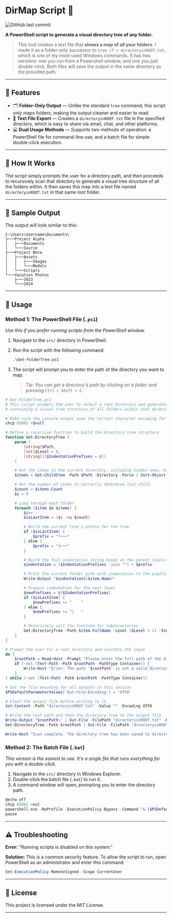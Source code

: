 # DirMap Script 📁
![GitHub last commit](https://img.shields.io/github/last-commit/WiseDodge/DirMap-Script)

**A PowerShell script to generate a visual directory tree of any folder.**

> This tool creates a text file that **shows a map of all your folders**. I made it as a folder-only successor to `tree /f > directoryinROOT.txt`, which is one of my most-used Windows commands. It has two versions: one you run from a Powershell window, and one you just double-click. Both files will save the output in the same directory as the provided path.

-----

## 🚀 Features

  * 🗂️ **Folder-Only Output** — Unlike the standard `tree` command, this script only maps folders, making the output cleaner and easier to read.
  * 📄 **Text File Export** — Creates a `directoryinROOT.txt` file in the specified directory, which is easy to share via email, chat, and other platforms.
  * 💻 **Dual Usage Methods** — Supports two methods of operation: a PowerShell file for command-line use, and a batch file for simple double-click execution.

-----

## 📂 How It Works

The script simply prompts the user for a directory path, and then proceeds to recursively scan that directory to generate a visual tree structure of all the folders within. It then saves this map into a text file named `directoryinROOT.txt` in that same root folder.

-----

## 📸 Sample Output

The output will look similar to this:

```
C:\Users\Username\Documents\
├───Project Alpha
│   ├───Documents
│   └───Source
├───Project Beta
│   ├───Assets
│   │   ├───Images
│   │   └───Models
│   └───Scripts
└───Vacation Photos
    ├───2023
    └───2024
```

-----

## 🧰 Usage

### Method 1: The PowerShell File (`.ps1`)

*Use this if you prefer running scripts from the PowerShell window.*

1.  Navigate to the `src/` directory in PowerShell.

2.  Run the script with the following command:

    ```powershell
    .\Get-FolderTree.ps1
    ```

3.  The script will prompt you to enter the path of the directory you want to map. 
    > *Tip: You can get a directory's path by clicking on a folder and pressing `Ctrl + Shift + C`.*


```ps1
# Get-FolderTree.ps1
# This script prompts the user to select a root directory and generates a text file
# containing a visual tree structure of all folders within that directory.

# Make sure the console output uses the correct character encoding for tree characters
chcp 65001 >$null

# Define a recursive function to build the directory tree structure
function Get-DirectoryTree {
    param (
        [string]$Path,
        [int]$Level = 0,
        [string[]]$IndentationPrefixes = @()
    )

    # Get the items in the current directory, including hidden ones, but only folders
    $items = Get-ChildItem -Path $Path -Directory -Force | Sort-Object Name

    # Get the number of items to correctly determine last child
    $count = $items.Count
    $i = 0

    # Loop through each folder
    foreach ($item in $items) {
        $i++
        $isLastItem = ($i -eq $count)

        # Build the current line's prefix for the tree
        if ($isLastItem) {
            $prefix = "└───"
        } else {
            $prefix = "├───"
        }

        # Build the full indentation string based on the parent levels
        $indentation = ($IndentationPrefixes -join "") + $prefix

        # Print the current folder path with indentation to the pipeline
        Write-Output "$indentation$($item.Name)"

        # Prepare indentation for the next level
        $newPrefixes = @($IndentationPrefixes)
        if ($isLastItem) {
            $newPrefixes += "    "
        } else {
            $newPrefixes += "│   "
        }

        # Recursively call the function for subdirectories
        Get-DirectoryTree -Path $item.FullName -Level ($Level + 1) -IndentationPrefixes $newPrefixes
    }
}

# Prompt the user for a root directory and validate the input
do {
    $rootPath = Read-Host -Prompt "Please enter the full path of the directory you want to scan (e.g., C:\Users\Username\Documents)"
    if (-not (Test-Path -Path $rootPath -PathType Container)) {
        Write-Host "Error: The path '$rootPath' is not a valid directory. Please try again." -ForegroundColor Red
    }
} while (-not (Test-Path -Path $rootPath -PathType Container))

# Set the file encoding for all outputs in this session
$PSDefaultParameterValues['Out-File:Encoding'] = 'UTF8'

# Clear the output file before writing to it
Set-Content -Path "directoryinROOT.txt" -Value "" -Encoding UTF8

# Write the root path and then the directory tree to the output file
Write-Output "$rootPath\" | Out-File -FilePath "directoryinROOT.txt" -Encoding UTF8
Get-DirectoryTree -Path $rootPath | Out-File -FilePath "directoryinROOT.txt" -Append -Encoding UTF8

Write-Host "Scan complete. The directory tree has been saved to directoryinROOT.txt" -ForegroundColor Green
```

### Method 2: The Batch File (`.bat`)

*This version is the easiest to use. It's a single file that runs everything for you with a double-click.*

1.  Navigate to the `src/` directory in Windows Explorer.
2.  Double-click the batch file (`.bat`) to run it.
3.  A command window will open, prompting you to enter the directory path.


```powershell
@echo off
chcp 65001 >nul
powershell.exe -NoProfile -ExecutionPolicy Bypass -Command "& {$PSDefaultParameterValues['Out-File:Encoding'] = 'UTF8'; function Get-DirectoryTree {param ([string]$Path, [int]$Level = 0, [string[]]$IndentationPrefixes = @()) $items = Get-ChildItem -Path $Path -Directory -Force | Sort-Object Name; $count = $items.Count; $i = 0; foreach ($item in $items) {$i++; $isLastItem = ($i -eq $count); if ($isLastItem) {$prefix = '└───'} else {$prefix = '├───'}; $indentation = ($IndentationPrefixes -join '') + $prefix; Write-Output ($indentation + $item.Name); $newPrefixes = @($IndentationPrefixes); if ($isLastItem) {$newPrefixes += '    '} else {$newPrefixes += '│   '}; Get-DirectoryTree -Path $item.FullName -Level ($Level + 1) -IndentationPrefixes $newPrefixes}}; do {$rootPath = Read-Host -Prompt 'Please enter the full path of the directory you want to scan (e.g., C:\Users\Username\Documents)'; if (-not (Test-Path -Path $rootPath -PathType Container)) {Write-Host ('Error: The path ' + $rootPath + ' is not a valid directory. Please try again.') -ForegroundColor Red}} while (-not (Test-Path -Path $rootPath -PathType Container)); Set-Content -Path 'directoryinROOT.txt' -Value '' -Encoding UTF8; Write-Output ($rootPath + '\') | Out-File -FilePath 'directoryinROOT.txt' -Encoding UTF8; Get-DirectoryTree -Path $rootPath | Out-File -FilePath 'directoryinROOT.txt' -Append -Encoding UTF8}"
pause
```

-----

## ⚠️ Troubleshooting

**Error:** "Running scripts is disabled on this system."

**Solution:** This is a common security feature. To allow the script to run, open PowerShell as an administrator and enter this command:

```powershell
Set-ExecutionPolicy RemoteSigned -Scope CurrentUser
```

-----

## 📜 License

This project is licensed under the MIT License.

-----
